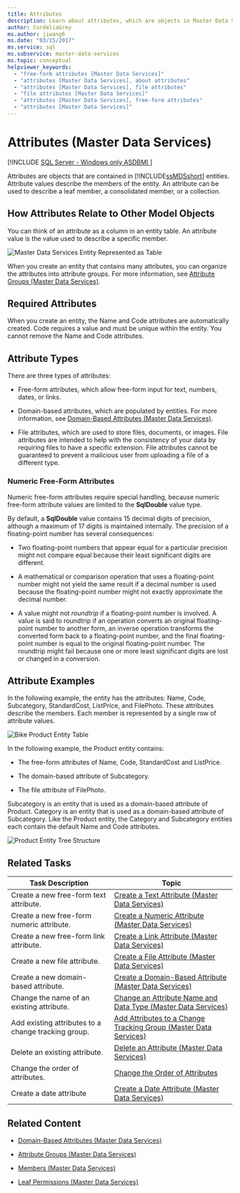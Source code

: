 ```yaml
---
title: Attributes
description: Learn about attributes, which are objects in Master Data Services entities. Attribute values describe the members of the entity.
author: CordeliaGrey
ms.author: jiwang6
ms.date: "03/15/2017"
ms.service: sql
ms.subservice: master-data-services
ms.topic: conceptual
helpviewer_keywords:
  - "free-form attributes [Master Data Services]"
  - "attributes [Master Data Services], about attributes"
  - "attributes [Master Data Services], file attributes"
  - "file attributes [Master Data Services]"
  - "attributes [Master Data Services], free-form attributes"
  - "attributes [Master Data Services]"
---
```

# Attributes (Master Data Services)

[!INCLUDE [SQL Server - Windows only ASDBMI  ](../includes/applies-to-version/sql-windows-only-asdbmi.md)]

  Attributes are objects that are contained in [!INCLUDE[ssMDSshort](../includes/ssmdsshort-md.md)] entities. Attribute values describe the members of the entity. An attribute can be used to describe a leaf member, a consolidated member, or a collection.  
  
## How Attributes Relate to Other Model Objects  
 You can think of an attribute as a column in an entity table. An attribute value is the value used to describe a specific member.  
  
 ![Master Data Services Entity Represented as Table](../master-data-services/media/mds-conc-entity-table.gif "Master Data Services Entity Represented as Table")  
  
 When you create an entity that contains many attributes, you can organize the attributes into attribute groups. For more information, see [Attribute Groups &#40;Master Data Services&#41;](../master-data-services/attribute-groups-master-data-services.md).  
  
## Required Attributes  
 When you create an entity, the Name and Code attributes are automatically created. Code requires a value and must be unique within the entity. You cannot remove the Name and Code attributes.  
  
## Attribute Types  
 There are three types of attributes:  
  
-   Free-form attributes, which allow free-form input for text, numbers, dates, or links.  
  
-   Domain-based attributes, which are populated by entities. For more information, see [Domain-Based Attributes &#40;Master Data Services&#41;](../master-data-services/domain-based-attributes-master-data-services.md).  
  
-   File attributes, which are used to store files, documents, or images. File attributes are intended to help with the consistency of your data by requiring files to have a specific extension. File attributes cannot be guaranteed to prevent a malicious user from uploading a file of a different type.  
  
### Numeric Free-Form Attributes  
 Numeric free-form attributes require special handling, because numeric free-form attribute values are limited to the **SqlDouble** value type.  
  
 By default, a **SqlDouble** value contains 15 decimal digits of precision, although a maximum of 17 digits is maintained internally. The precision of a floating-point number has several consequences:  
  
-   Two floating-point numbers that appear equal for a particular precision might not compare equal because their least significant digits are different.  
  
-   A mathematical or comparison operation that uses a floating-point number might not yield the same result if a decimal number is used because the floating-point number might not exactly approximate the decimal number.  
  
-   A value might not *roundtrip* if a floating-point number is involved. A value is said to roundtrip if an operation converts an original floating-point number to another form, an inverse operation transforms the converted form back to a floating-point number, and the final floating-point number is equal to the original floating-point number. The roundtrip might fail because one or more least significant digits are lost or changed in a conversion.  
  
## Attribute Examples  
 In the following example, the entity has the attributes: Name, Code, Subcategory, StandardCost, ListPrice, and FilePhoto. These attributes describe the members. Each member is represented by a single row of attribute values.  
  
 ![Bike Product Entity Table](../master-data-services/media/mds-conc-entity-table-w-data.gif "Bike Product Entity Table")  
  
 In the following example, the Product entity contains:  
  
-   The free-form attributes of Name, Code, StandardCost and ListPrice.  
  
-   The domain-based attribute of Subcategory.  
  
-   The file attribute of FilePhoto.  
  
 Subcategory is an entity that is used as a domain-based attribute of Product. Category is an entity that is used as a domain-based attribute of Subcategory. Like the Product entity, the Category and Subcategory entities each contain the default Name and Code attributes.  
  
 ![Product Entity Tree Structure](../master-data-services/media/mds-conc-entity-ui.gif "Product Entity Tree Structure")  
  
## Related Tasks  
  
|Task Description|Topic|  
|----------------------|-----------|  
|Create a new free-form text attribute.|[Create a Text Attribute &#40;Master Data Services&#41;](../master-data-services/create-a-text-attribute-master-data-services.md)|  
|Create a new free-form numeric attribute.|[Create a Numeric Attribute &#40;Master Data Services&#41;](../master-data-services/create-a-numeric-attribute-master-data-services.md)|  
|Create a new free-form link attribute.|[Create a Link Attribute &#40;Master Data Services&#41;](../master-data-services/create-a-link-attribute-master-data-services.md)|  
|Create a new file attribute.|[Create a File Attribute &#40;Master Data Services&#41;](../master-data-services/create-a-file-attribute-master-data-services.md)|  
|Create a new domain-based attribute.|[Create a Domain-Based Attribute &#40;Master Data Services&#41;](../master-data-services/create-a-domain-based-attribute-master-data-services.md)|  
|Change the name of an existing attribute.|[Change an Attribute Name and Data Type &#40;Master Data Services&#41;](../master-data-services/change-an-attribute-name-and-data-type-master-data-services.md)|  
|Add existing attributes to a change tracking group.|[Add Attributes to a Change Tracking Group &#40;Master Data Services&#41;](../master-data-services/add-attributes-to-a-change-tracking-group-master-data-services.md)|  
|Delete an existing attribute.|[Delete an Attribute &#40;Master Data Services&#41;](../master-data-services/delete-an-attribute-master-data-services.md)|  
|Change the order of attributes.|[Change the Order of Attributes](../master-data-services/change-the-order-of-attributes.md)|  
|Create a date attribute|[Create a Date Attribute &#40;Master Data Services&#41;](../master-data-services/create-a-date-attribute-master-data-services.md)|  
  
## Related Content  
  
-   [Domain-Based Attributes &#40;Master Data Services&#41;](../master-data-services/domain-based-attributes-master-data-services.md)  
  
-   [Attribute Groups &#40;Master Data Services&#41;](../master-data-services/attribute-groups-master-data-services.md)  
  
-   [Members &#40;Master Data Services&#41;](../master-data-services/members-master-data-services.md)  
  
-   [Leaf Permissions &#40;Master Data Services&#41;](../master-data-services/leaf-permissions-master-data-services.md)
  
